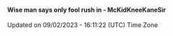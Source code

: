 #### Wise man says only fool rush in - McKidKneeKaneSir
Updated on 09/02/2023 - 16:11:22 (UTC) Time Zone
